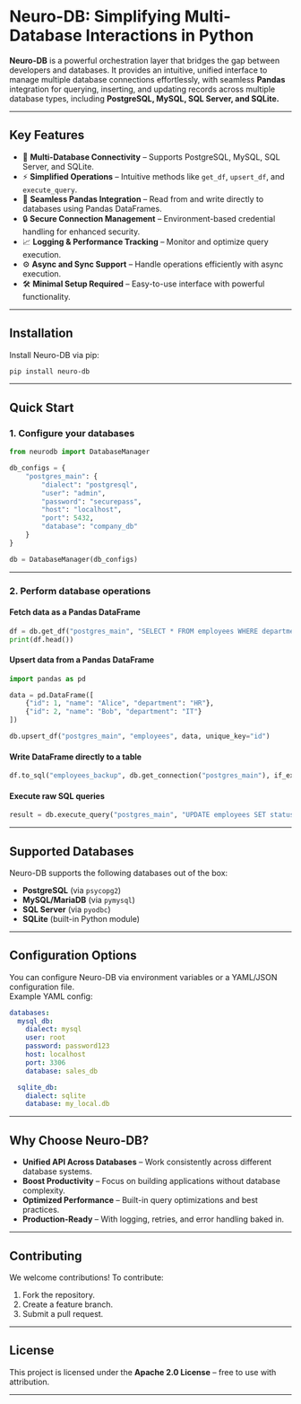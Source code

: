 # **Neuro-DB: Simplifying Multi-Database Interactions in Python**  

**Neuro-DB** is a powerful orchestration layer that bridges the gap between developers and databases. It provides an intuitive, unified interface to manage multiple database connections effortlessly, with seamless **Pandas** integration for querying, inserting, and updating records across multiple database types, including **PostgreSQL, MySQL, SQL Server, and SQLite.**

---

## **Key Features**  

- 🔗 **Multi-Database Connectivity** – Supports PostgreSQL, MySQL, SQL Server, and SQLite.  
- ⚡ **Simplified Operations** – Intuitive methods like `get_df`, `upsert_df`, and `execute_query`.  
- 🐼 **Seamless Pandas Integration** – Read from and write directly to databases using Pandas DataFrames.  
- 🔒 **Secure Connection Management** – Environment-based credential handling for enhanced security.  
- 📈 **Logging & Performance Tracking** – Monitor and optimize query execution.  
- ⚙️ **Async and Sync Support** – Handle operations efficiently with async execution.  
- 🛠 **Minimal Setup Required** – Easy-to-use interface with powerful functionality.

---

## **Installation**  

Install Neuro-DB via pip:  

```bash
pip install neuro-db
```

---

## **Quick Start**  

### **1. Configure your databases**  

```python
from neurodb import DatabaseManager

db_configs = {
    "postgres_main": {
        "dialect": "postgresql",
        "user": "admin",
        "password": "securepass",
        "host": "localhost",
        "port": 5432,
        "database": "company_db"
    }
}

db = DatabaseManager(db_configs)
```

---

### **2. Perform database operations**  

#### **Fetch data as a Pandas DataFrame**  
```python
df = db.get_df("postgres_main", "SELECT * FROM employees WHERE department = %s", params=("HR",))
print(df.head())
```

#### **Upsert data from a Pandas DataFrame**  
```python
import pandas as pd

data = pd.DataFrame([
    {"id": 1, "name": "Alice", "department": "HR"},
    {"id": 2, "name": "Bob", "department": "IT"}
])

db.upsert_df("postgres_main", "employees", data, unique_key="id")
```

#### **Write DataFrame directly to a table**  
```python
df.to_sql("employees_backup", db.get_connection("postgres_main"), if_exists="replace", index=False)
```

#### **Execute raw SQL queries**  
```python
result = db.execute_query("postgres_main", "UPDATE employees SET status = %s WHERE id = %s", params=("active", 1))
```

---

## **Supported Databases**  

Neuro-DB supports the following databases out of the box:  

- **PostgreSQL** (via `psycopg2`)  
- **MySQL/MariaDB** (via `pymysql`)  
- **SQL Server** (via `pyodbc`)  
- **SQLite** (built-in Python module)

---

## **Configuration Options**  

You can configure Neuro-DB via environment variables or a YAML/JSON configuration file.  
Example YAML config:

```yaml
databases:
  mysql_db:
    dialect: mysql
    user: root
    password: password123
    host: localhost
    port: 3306
    database: sales_db

  sqlite_db:
    dialect: sqlite
    database: my_local.db
```

---

## **Why Choose Neuro-DB?**  

- **Unified API Across Databases** – Work consistently across different database systems.  
- **Boost Productivity** – Focus on building applications without database complexity.  
- **Optimized Performance** – Built-in query optimizations and best practices.  
- **Production-Ready** – With logging, retries, and error handling baked in.  

---

## **Contributing**  

We welcome contributions! To contribute:  

1. Fork the repository.  
2. Create a feature branch.  
3. Submit a pull request.  

---

## **License**  

This project is licensed under the **Apache 2.0 License** – free to use with attribution.

---

